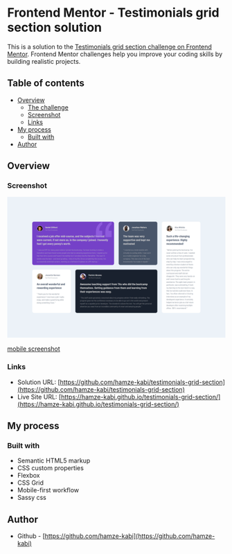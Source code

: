 # Frontend Mentor - Testimonials grid section solution

This is a solution to the [Testimonials grid section challenge on Frontend Mentor](https://www.frontendmentor.io/challenges/testimonials-grid-section-Nnw6J7Un7). Frontend Mentor challenges help you improve your coding skills by building realistic projects. 

## Table of contents

- [Overview](#overview)
  - [The challenge](#the-challenge)
  - [Screenshot](#screenshot)
  - [Links](#links)
- [My process](#my-process)
  - [Built with](#built-with)
- [Author](#author)

## Overview

### Screenshot

![Desktop screenshot](https://github.com/hamze-kabi/testimonials-grid-section/blob/main/screenshots/testimonials%20grid%20section%20desktop%20screenshot.png)

[mobile screenshot](https://github.com/hamze-kabi/testimonials-grid-section/blob/main/screenshots/testimonials%20grid%20section%20mobile%20screenshot.png)

### Links

- Solution URL: [https://github.com/hamze-kabi/testimonials-grid-section](https://github.com/hamze-kabi/testimonials-grid-section)
- Live Site URL: [https://hamze-kabi.github.io/testimonials-grid-section/](https://hamze-kabi.github.io/testimonials-grid-section/)

## My process

### Built with

- Semantic HTML5 markup
- CSS custom properties
- Flexbox
- CSS Grid
- Mobile-first workflow
- Sassy css

## Author

- Github - [https://github.com/hamze-kabi](https://github.com/hamze-kabi)
